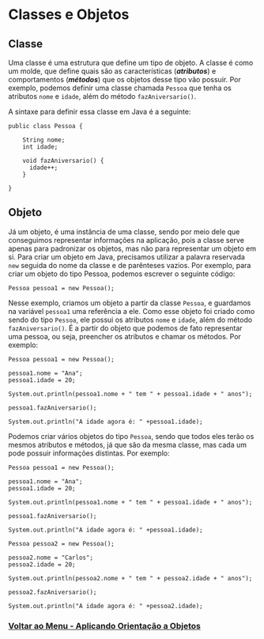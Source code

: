 # Classes e Objetos

## Classe

Uma classe é uma estrutura que define um tipo de objeto. A classe é como um molde, que define quais são as características (***atributos***) e comportamentos (***métodos***) que os objetos desse tipo vão possuir. Por exemplo, podemos definir uma classe chamada `Pessoa` que tenha os atributos `nome` e `idade`, além do método `fazAniversario()`.

A sintaxe para definir essa classe em Java é a seguinte:

```
public class Pessoa {

    String nome;
    int idade;
    
    void fazAniversario() {
      idade++;
    }

}
```

## Objeto

Já um objeto, é uma instância de uma classe, sendo por meio dele que conseguimos representar informações na aplicação, pois a classe serve apenas para padronizar os objetos, mas não para representar um objeto em si. Para criar um objeto em Java, precisamos utilizar a palavra reservada `new` seguida do nome da classe e de parênteses vazios. Por exemplo, para criar um objeto do tipo Pessoa, podemos escrever o seguinte código:

```
Pessoa pessoa1 = new Pessoa();
```

Nesse exemplo, criamos um objeto a partir da classe `Pessoa`, e guardamos na variável `pessoa1` uma referência a ele. Como esse objeto foi criado como sendo do tipo `Pessoa`, ele possui os atributos `nome` e `idade`, além do método `fazAniversario()`. É a partir do objeto que podemos de fato representar uma pessoa, ou seja, preencher os atributos e chamar os métodos. Por exemplo:

```
Pessoa pessoa1 = new Pessoa();

pessoa1.nome = "Ana";
pessoa1.idade = 20;

System.out.println(pessoa1.nome + " tem " + pessoa1.idade + " anos");

pessoa1.fazAniversario();

System.out.println("A idade agora é: " +pessoa1.idade);
```

Podemos criar vários objetos do tipo `Pessoa`, sendo que todos eles terão os mesmos atributos e métodos, já que são da mesma classe, mas cada um pode possuir informações distintas. Por exemplo:

```
Pessoa pessoa1 = new Pessoa();

pessoa1.nome = "Ana";
pessoa1.idade = 20;

System.out.println(pessoa1.nome + " tem " + pessoa1.idade + " anos");

pessoa1.fazAniversario();

System.out.println("A idade agora é: " +pessoa1.idade);

Pessoa pessoa2 = new Pessoa();

pessoa2.nome = "Carlos";
pessoa2.idade = 20;

System.out.println(pessoa2.nome + " tem " + pessoa2.idade + " anos");

pessoa2.fazAniversario();

System.out.println("A idade agora é: " +pessoa2.idade);
```

### [Voltar ao Menu - Aplicando Orientação a Objetos](../menu.md)
